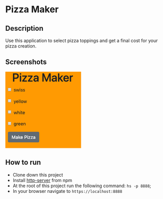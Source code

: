 # Pizza Maker

## Description
Use this application to select pizza toppings and get a final cost for your pizza creation.

## Screenshots
![Pizza Maker Preview](https://raw.githubusercontent.com/nss-evening-cohort-10/pizza-maker/master/screenshots/mainview.png)

## How to run
* Clone down this project
* Install [http-server](https://www.npmjs.com/package/http-server) from npm
* At the root of this project run the following command:  `hs -p 8888`;
* In your browser navigate to `https://localhost:8888`
